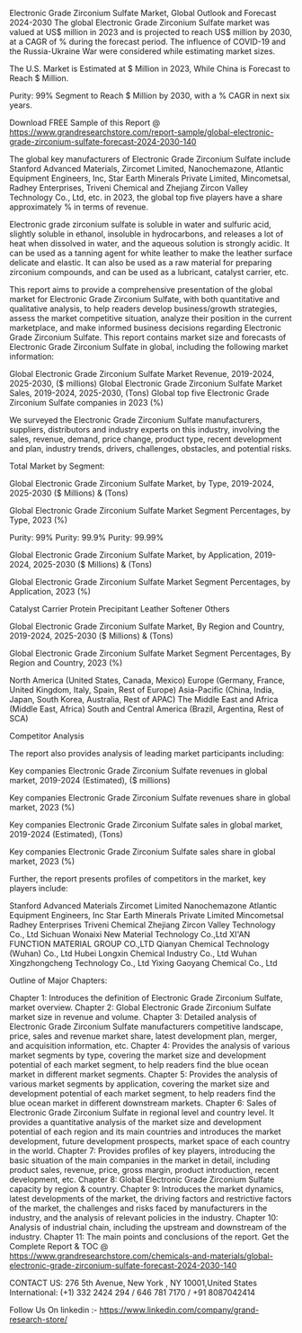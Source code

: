 Electronic Grade Zirconium Sulfate Market, Global Outlook and Forecast 2024-2030
The global Electronic Grade Zirconium Sulfate market was valued at US$ million in 2023 and is projected to reach US$ million by 2030, at a CAGR of % during the forecast period. The influence of COVID-19 and the Russia-Ukraine War were considered while estimating market sizes.

The U.S. Market is Estimated at $ Million in 2023, While China is Forecast to Reach $ Million.

Purity: 99% Segment to Reach $ Million by 2030, with a % CAGR in next six years.

Download FREE Sample of this Report @ https://www.grandresearchstore.com/report-sample/global-electronic-grade-zirconium-sulfate-forecast-2024-2030-140

The global key manufacturers of Electronic Grade Zirconium Sulfate include Stanford Advanced Materials, Zircomet Limited, Nanochemazone, Atlantic Equipment Engineers, Inc, Star Earth Minerals Private Limited, Mincometsal, Radhey Enterprises, Triveni Chemical and Zhejiang Zircon Valley Technology Co., Ltd, etc. in 2023, the global top five players have a share approximately % in terms of revenue.

Electronic grade zirconium sulfate is soluble in water and sulfuric acid, slightly soluble in ethanol, insoluble in hydrocarbons, and releases a lot of heat when dissolved in water, and the aqueous solution is strongly acidic. It can be used as a tanning agent for white leather to make the leather surface delicate and elastic. It can also be used as a raw material for preparing zirconium compounds, and can be used as a lubricant, catalyst carrier, etc.

This report aims to provide a comprehensive presentation of the global market for Electronic Grade Zirconium Sulfate, with both quantitative and qualitative analysis, to help readers develop business/growth strategies, assess the market competitive situation, analyze their position in the current marketplace, and make informed business decisions regarding Electronic Grade Zirconium Sulfate. This report contains market size and forecasts of Electronic Grade Zirconium Sulfate in global, including the following market information:

Global Electronic Grade Zirconium Sulfate Market Revenue, 2019-2024, 2025-2030, ($ millions)
Global Electronic Grade Zirconium Sulfate Market Sales, 2019-2024, 2025-2030, (Tons)
Global top five Electronic Grade Zirconium Sulfate companies in 2023 (%)

We surveyed the Electronic Grade Zirconium Sulfate manufacturers, suppliers, distributors and industry experts on this industry, involving the sales, revenue, demand, price change, product type, recent development and plan, industry trends, drivers, challenges, obstacles, and potential risks.

Total Market by Segment:

Global Electronic Grade Zirconium Sulfate Market, by Type, 2019-2024, 2025-2030 ($ Millions) & (Tons)

Global Electronic Grade Zirconium Sulfate Market Segment Percentages, by Type, 2023 (%)

Purity: 99%
Purity: 99.9%
Purity: 99.99%

Global Electronic Grade Zirconium Sulfate Market, by Application, 2019-2024, 2025-2030 ($ Millions) & (Tons)

Global Electronic Grade Zirconium Sulfate Market Segment Percentages, by Application, 2023 (%)

Catalyst Carrier
Protein Precipitant
Leather Softener
Others

Global Electronic Grade Zirconium Sulfate Market, By Region and Country, 2019-2024, 2025-2030 ($ Millions) & (Tons)

Global Electronic Grade Zirconium Sulfate Market Segment Percentages, By Region and Country, 2023 (%)

North America (United States, Canada, Mexico)
Europe (Germany, France, United Kingdom, Italy, Spain, Rest of Europe)
Asia-Pacific (China, India, Japan, South Korea, Australia, Rest of APAC)
The Middle East and Africa (Middle East, Africa)
South and Central America (Brazil, Argentina, Rest of SCA)

Competitor Analysis

The report also provides analysis of leading market participants including:

Key companies Electronic Grade Zirconium Sulfate revenues in global market, 2019-2024 (Estimated), ($ millions)

Key companies Electronic Grade Zirconium Sulfate revenues share in global market, 2023 (%)

Key companies Electronic Grade Zirconium Sulfate sales in global market, 2019-2024 (Estimated), (Tons)

Key companies Electronic Grade Zirconium Sulfate sales share in global market, 2023 (%)

Further, the report presents profiles of competitors in the market, key players include:

Stanford Advanced Materials
Zircomet Limited
Nanochemazone
Atlantic Equipment Engineers, Inc
Star Earth Minerals Private Limited
Mincometsal
Radhey Enterprises
Triveni Chemical
Zhejiang Zircon Valley Technology Co., Ltd
Sichuan Wonaixi New Material Technology Co.,Ltd
XI'AN FUNCTION MATERIAL GROUP CO.,LTD
Qianyan Chemical Technology (Wuhan) Co., Ltd
Hubei Longxin Chemical Industry Co., Ltd
Wuhan Xingzhongcheng Technology Co., Ltd
Yixing Gaoyang Chemical Co., Ltd

Outline of Major Chapters:

Chapter 1: Introduces the definition of Electronic Grade Zirconium Sulfate, market overview.
Chapter 2: Global Electronic Grade Zirconium Sulfate market size in revenue and volume.
Chapter 3: Detailed analysis of Electronic Grade Zirconium Sulfate manufacturers competitive landscape, price, sales and revenue market share, latest development plan, merger, and acquisition information, etc.
Chapter 4: Provides the analysis of various market segments by type, covering the market size and development potential of each market segment, to help readers find the blue ocean market in different market segments.
Chapter 5: Provides the analysis of various market segments by application, covering the market size and development potential of each market segment, to help readers find the blue ocean market in different downstream markets.
Chapter 6: Sales of Electronic Grade Zirconium Sulfate in regional level and country level. It provides a quantitative analysis of the market size and development potential of each region and its main countries and introduces the market development, future development prospects, market space of each country in the world.
Chapter 7: Provides profiles of key players, introducing the basic situation of the main companies in the market in detail, including product sales, revenue, price, gross margin, product introduction, recent development, etc.
Chapter 8: Global Electronic Grade Zirconium Sulfate capacity by region & country.
Chapter 9: Introduces the market dynamics, latest developments of the market, the driving factors and restrictive factors of the market, the challenges and risks faced by manufacturers in the industry, and the analysis of relevant policies in the industry.
Chapter 10: Analysis of industrial chain, including the upstream and downstream of the industry.
Chapter 11: The main points and conclusions of the report.
Get the Complete Report & TOC @ https://www.grandresearchstore.com/chemicals-and-materials/global-electronic-grade-zirconium-sulfate-forecast-2024-2030-140

CONTACT US:
276 5th Avenue, New York , NY 10001,United States
International: (+1) 332 2424 294 / 646 781 7170 / +91 8087042414

Follow Us On linkedin :- https://www.linkedin.com/company/grand-research-store/
